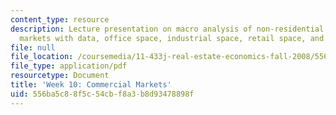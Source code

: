 ```yaml
---
content_type: resource
description: Lecture presentation on macro analysis of non-residential property, tracking
  markets with data, office space, industrial space, retail space, and hotels.
file: null
file_location: /coursemedia/11-433j-real-estate-economics-fall-2008/556ba5c88f5c54cbf8a3b8d93478898f_wk10.pdf
file_type: application/pdf
resourcetype: Document
title: 'Week 10: Commercial Markets'
uid: 556ba5c8-8f5c-54cb-f8a3-b8d93478898f
---
```

